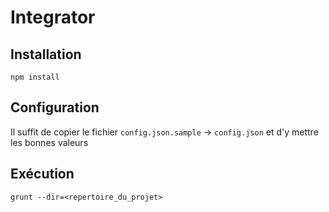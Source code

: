 # Integrator

## Installation

	npm install

## Configuration

Il suffit de copier le fichier `config.json.sample` ->  `config.json` et d'y mettre les bonnes valeurs


## Exécution

	grunt --dir=<repertoire_du_projet>
